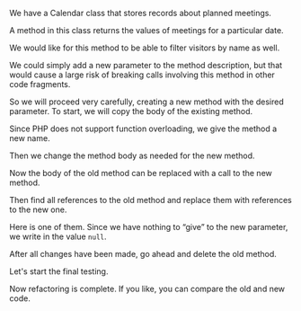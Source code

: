 We have a Calendar class that stores records about planned meetings.

A method in this class returns the values of meetings for a particular date.

We would like for this method to be able to filter visitors by name as well.

We could simply add a new parameter to the method description, but that would cause a large risk of breaking calls involving this method in other code fragments.

So we will proceed very carefully, creating a new method with the desired parameter. To start, we will copy the body of the existing method.

Since PHP does not support function overloading, we give the method a new name.

Then we change the method body as needed for the new method.

Now the body of the old method can be replaced with a call to the new method.

Then find all references to the old method and replace them with references to the new one.

Here is one of them. Since we have nothing to “give” to the new parameter, we write in the value <code>null</code>.

After all changes have been made, go ahead and delete the old method.

Let's start the final testing.

Now refactoring is complete. If you like, you can compare the old and new code.